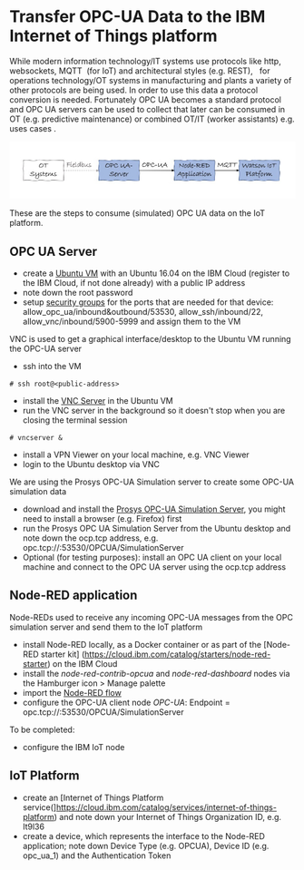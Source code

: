 # Transfer OPC-UA Data to the IBM Internet of Things platform
While modern information technology/IT systems use protocols like http, websockets, MQTT  (for IoT) and architectural styles (e.g. REST),   for operations technology/OT systems in manufacturing and plants a variety of other protocols are being used. In order to use this data a protocol conversion is needed. Fortunately OPC UA becomes a standard protocol and OPC UA servers can be used to collect that later can be consumed in OT (e.g. predictive maintenance) or combined OT/IT (worker assistants) e.g. uses cases . 
  
![Data flow](OpcuaToWiotp.jpeg)

These are the steps to consume (simulated) OPC UA data on the IoT platform.

## OPC UA Server 
* create a [Ubuntu VM](https://cloud.ibm.com/classic/devices) with an Ubuntu 16.04 on the IBM Cloud (register to the IBM Cloud, if not done already) with a public IP address
* note down the root password
* setup [security groups](https://cloud.ibm.com/classic/security/securitygroups) for the ports that are needed for that device: allow_opc_ua/inbound&outbound/53530, allow_ssh/inbound/22, allow_vnc/inbound/5900-5999 and assign them to the VM

VNC is used to get a graphical interface/desktop to the Ubuntu VM running the OPC-UA server
* ssh into the VM 
~~~~
# ssh root@<public-address>
~~~~
* install the [VNC Server](https://www.digitalocean.com/community/tutorials/how-to-install-and-configure-vnc-on-ubuntu-16-04) in the Ubuntu VM
* run the VNC server in the background so it doesn't stop when you are closing the terminal session

~~~~
# vncserver &
~~~~

* install a VPN Viewer on your local machine, e.g. VNC Viewer
* login to the Ubuntu desktop via VNC

We are using the Prosys OPC-UA Simulation server to create some OPC-UA simulation data
* download and install the [Prosys OPC-UA Simulation Server](https://www.prosysopc.com/products/opc-ua-simulation-server/), you might need to install a browser (e.g. Firefox) first
* run the Prosys OPC UA Simulation Server from the Ubuntu desktop and note down the ocp.tcp address, e.g. opc.tcp://<your-opc-ua-address>:53530/OPCUA/SimulationServer
* Optional (for testing purposes): install an OPC UA client on your local machine and connect to the OPC UA server using the ocp.tcp address

## Node-RED application
Node-REDs used to receive any incoming OPC-UA messages from the OPC simulation server and send them to the IoT platform
* install Node-RED locally, as a Docker container or as part of the [Node-RED starter kit] (https://cloud.ibm.com/catalog/starters/node-red-starter) on the IBM Cloud
* install the *node-red-contrib-opcua* and *node-red-dashboard* nodes via the Hamburger icon > Manage palette
* import the [Node-RED flow](./node-red-flow) 
* configure the OPC-UA client node *OPC-UA*: Endpoint = opc.tcp://<your-opc-ua-address>:53530/OPCUA/SimulationServer

To be completed:
* configure the IBM IoT node

## IoT Platform
* create an [Internet of Things Platform service(]https://cloud.ibm.com/catalog/services/internet-of-things-platform) and note down your Internet of Things Organization ID, e.g. lt9l36
* create a device, which represents the interface to the Node-RED application; note down Device Type (e.g. OPCUA), Device ID (e.g. opc_ua_1) and the Authentication Token
